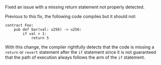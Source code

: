 Fixed an issue with a missing return statement not properly detected.

Previous to this fix, the following code compiles but it should not:

```
contract Foo:
    pub def bar(val: u256) -> u256:
        if val > 1:
            return 5
```

With this change, the compiler rightfully detects that the code is missing
a `return` or `revert` statement after the `if` statement since it is not
guaranteed that the path of execution always follows the arm of the `if` statement.
